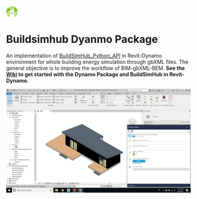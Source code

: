 ![BuildSimHub Logo](https://github.com/ruijis/buildsimhub_dyanmo_package/blob/master/BuildSimHub_Logo.png)

Buildsimhub Dyanmo Package
========================================
An implementation of [BuildSimHub_Python_API](https://github.com/weilix88/buildsimhub_python_api) in Revit-Dynamo environment for whole building energy simulation through gbXML files. The general objective is to improve the workflow of BIM-gbXML-BEM. **See the [Wiki](https://github.com/ruijis/buildsimhub_dyanmo_package/wiki) to get started with the Dynamo Package and BuildSimHub in Revit-Dynamo.**


![User Interface](https://github.com/ruijis/buildsimhub_dyanmo_package/blob/master/UserInterface.png)
